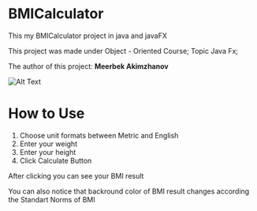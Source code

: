 # BMICalculator

This my BMICalculator project in java and javaFX

This project was made under Object - Oriented Course; Topic Java Fx;

The author of this project: **Meerbek Akimzhanov**

![Alt Text](https://i.postimg.cc/0QfrHFYX/BIM-Calculator.gif)
# How to Use

1) Choose unit formats between Metric and English
2) Enter your weight
3) Enter your height
4) Click Calculate Button

After clicking you can see your BMI result

You can also notice that backround color of BMI result changes according the Standart Norms of BMI
